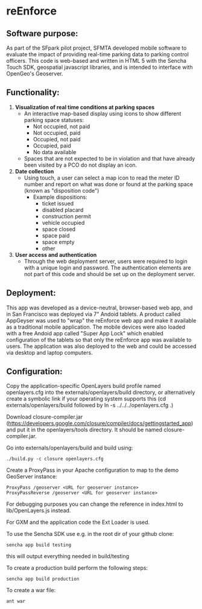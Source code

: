 reEnforce
=========

Software purpose:
--------
As part of the SFpark pilot project, SFMTA developed mobile software to evaluate the impact of providing real-time parking data to parking control officers. This code is web-based and written in HTML 5 with the Sencha Touch SDK, geospatial javascript libraries, and is intended to interface with OpenGeo's Geoserver. 

Functionality:
--------
1. **Visualization of real time conditions at parking spaces**
   * An interactive map-based display using icons to show different parking space statuses:
      * Not occupied, not paid
      * Not occupied, paid
      * Occupied, not paid
      * Occupied, paid
      * No data available
   * Spaces that are not expected to be in violation and that have already been visited by a PCO do not display an icon.
2. **Date collection**
   * Using touch, a user can select a map icon to read the meter ID number and report on what was done or found at the 
   parking space (known as "disposition code")
      * Example dispositions: 
         * ticket issued
         * disabled placard
         * construction permit
         * vehicle occupied
         * space closed
         * space paid
         * space empty
         * other
3. **User access and authentication**
   * Through the web deployment server, users were required to login with a unique login and password. The authentication 
   elements are not part of this code and should be set up on the deployment server.

Deployment: 
--------
This app was developed as a device-neutral, browser-based web app, and in San Francisco was deployed via 7" Andoid tablets. A product called AppGeyser was used to "wrap" the reEnforce web app and make it available as a traditional mobile application. The mobile devices were also loaded with a free Andoid app called "Super App Lock" which enabled configuration of the tablets so that only the reEnforce app was available to users. The application was also deployed to the web and could be accessed via desktop and laptop computers. 


Configuration: 
--------
Copy the application-specific OpenLayers build profile named openlayers.cfg into the externals/openlayers/build directory, or alternatively create a symbolic link if your operating system supports this (cd externals/openlayers/build followed by ln -s ../../../openlayers.cfg .)

Download closure-compiler.jar (https://developers.google.com/closure/compiler/docs/gettingstarted_app) and put it in the openlayers/tools directory. It should be named closure-compiler.jar.

Go into externals/openlayers/build and build using:

    ./build.py -c closure openlayers.cfg

Create a ProxyPass in your Apache configuration to map to the demo GeoServer instance:

    ProxyPass /geoserver <URL for geoserver instance>
    ProxyPassReverse /geoserver <URL for geoserver instance>

For debugging purposes you can change the reference in index.html to lib/OpenLayers.js instead.

For GXM and the application code the Ext Loader is used.

To use the Sencha SDK use e.g. in the root dir of your github clone:

    sencha app build testing

this will output everything needed in build/testing

To create a production build perform the following steps:

    sencha app build production

To create a war file:

    ant war
